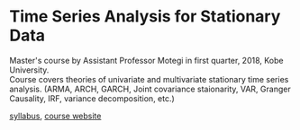# Time Series Analysis for Stationary Data

Master's course by Assistant Professor Motegi in first quarter, 2018, Kobe University.  
Course covers theories of univariate and multivariate stationary time series analysis. (ARMA,  ARCH, GARCH, Joint covariance staionarity, VAR, Granger Causality, IRF, variance decomposition, etc.)

[syllabus](https://kym-syllabus.ofc.kobe-u.ac.jp/kobe_syllabus/2018/44/data/2018_1E644.html), [course website](http://www2.kobe-u.ac.jp/~motegi/teaching.html)